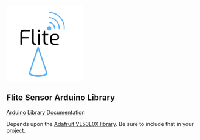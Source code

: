 ![Flite](https://github.com/DJMarlow/Flite/blob/master/logo_raw.png)

**Flite Sensor Arduino Library**
----
[Arduino Library Documentation](https://gist.github.com/DJMarlow/8b56c0b791cbcbb7c4312fbd56bc55f3)

Depends upon the [Adafruit VL53L0X library](https://github.com/adafruit/Adafruit_VL53L0X).  Be sure to include that in your project.
